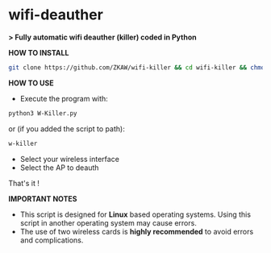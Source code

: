 # wifi-deauther
**> Fully automatic wifi deauther (killer) coded in Python**

**HOW TO INSTALL**

``` bash
git clone https://github.com/ZKAW/wifi-killer && cd wifi-killer && chmod +x INSTALL && ./INSTALL
```

**HOW TO USE**

* Execute the program with:
``` bash
python3 W-Killer.py 
```
or (if you added the script to path):
``` bash
w-killer
```
* Select your wireless interface
* Select the AP to deauth

That's it !

**IMPORTANT NOTES**

- This script is designed for **Linux** based operating systems. Using this script in another operating system may cause errors.
- The use of two wireless cards is **highly recommended** to avoid errors and complications.
